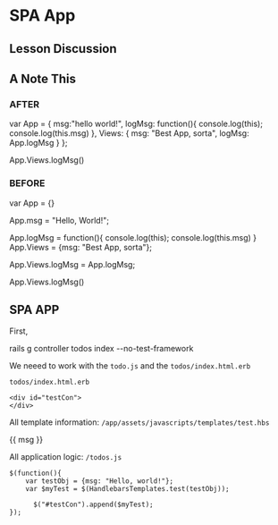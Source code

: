 

# SPA App
## Lesson Discussion



## A Note This

### AFTER
var App = {
  msg:"hello world!", 
  logMsg: function(){
    console.log(this);
    console.log(this.msg)
  }, 
  Views: {
    msg: "Best App, sorta", 
    logMsg: App.logMsg
  }
};


App.Views.logMsg()

### BEFORE

var App = {}

App.msg = "Hello, World!";

App.logMsg = function(){
   console.log(this);
   console.log(this.msg) 
}
App.Views = {msg: "Best App, sorta"};

App.Views.logMsg = App.logMsg;

App.Views.logMsg()


## SPA APP

First,

 rails g controller todos index --no-test-framework
 

We neeed to work with the `todo.js` and the 
`todos/index.html.erb`


`todos/index.html.erb`
    
    <div id="testCon">
    </div>
    

All template information:
`/app/assets/javascripts/templates/test.hbs`
    <div>
     {{ msg }}
    </div>

All application logic:
`/todos.js`

    $(function(){
        var testObj = {msg: "Hello, world!"};
        var $myTest = $(HandlebarsTemplates.test(testObj));
        
          $("#testCon").append($myTest);
    });
    












